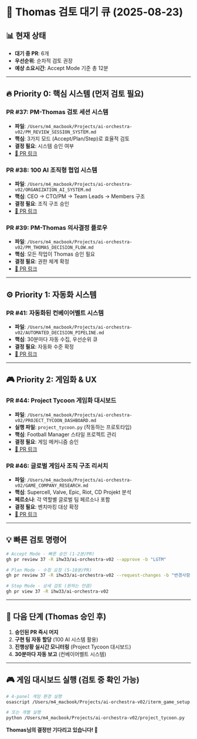 # 🎯 Thomas 검토 대기 큐 (2025-08-23)

## 📊 현재 상태
- **대기 중 PR**: 6개
- **우선순위**: 순차적 검토 권장
- **예상 소요시간**: Accept Mode 기준 총 12분

---

## 🔥 Priority 0: 핵심 시스템 (먼저 검토 필요)

### PR #37: PM-Thomas 검토 세션 시스템
- **파일**: `/Users/m4_macbook/Projects/ai-orchestra-v02/PM_REVIEW_SESSION_SYSTEM.md`
- **핵심**: 3가지 모드 (Accept/Plan/Step)로 효율적 검토
- **결정 필요**: 시스템 승인 여부
- [🔗 PR 링크](https://github.com/ihw33/ai-orchestra-v02/pull/37)

### PR #38: 100 AI 조직형 협업 시스템  
- **파일**: `/Users/m4_macbook/Projects/ai-orchestra-v02/ORGANIZATION_AI_SYSTEM.md`
- **핵심**: CEO → CTO/PM → Team Leads → Members 구조
- **결정 필요**: 조직 구조 승인
- [🔗 PR 링크](https://github.com/ihw33/ai-orchestra-v02/pull/38)

### PR #39: PM-Thomas 의사결정 플로우
- **파일**: `/Users/m4_macbook/Projects/ai-orchestra-v02/PM_THOMAS_DECISION_FLOW.md`
- **핵심**: 모든 작업이 Thomas 승인 필요
- **결정 필요**: 권한 체계 확정
- [🔗 PR 링크](https://github.com/ihw33/ai-orchestra-v02/pull/39)

---

## ⚙️ Priority 1: 자동화 시스템

### PR #41: 자동화된 컨베이어벨트 시스템
- **파일**: `/Users/m4_macbook/Projects/ai-orchestra-v02/AUTOMATED_DECISION_PIPELINE.md`
- **핵심**: 30분마다 자동 수집, 우선순위 큐
- **결정 필요**: 자동화 수준 확정
- [🔗 PR 링크](https://github.com/ihw33/ai-orchestra-v02/pull/41)

---

## 🎮 Priority 2: 게임화 & UX

### PR #44: Project Tycoon 게임화 대시보드
- **파일**: `/Users/m4_macbook/Projects/ai-orchestra-v02/PROJECT_TYCOON_DASHBOARD.md`
- **실행 파일**: `project_tycoon.py` (작동하는 프로토타입)
- **핵심**: Football Manager 스타일 프로젝트 관리
- **결정 필요**: 게임 메커니즘 승인
- [🔗 PR 링크](https://github.com/ihw33/ai-orchestra-v02/pull/44)

### PR #46: 글로벌 게임사 조직 구조 리서치
- **파일**: `/Users/m4_macbook/Projects/ai-orchestra-v02/GAME_COMPANY_RESEARCH.md`
- **핵심**: Supercell, Valve, Epic, Riot, CD Projekt 분석
- **페르소나**: 각 역할별 글로벌 팀 페르소나 포함
- **결정 필요**: 벤치마킹 대상 확정
- [🔗 PR 링크](https://github.com/ihw33/ai-orchestra-v02/pull/46)

---

## 💡 빠른 검토 명령어

```bash
# Accept Mode - 빠른 승인 (1-2분/PR)
gh pr review 37 -R ihw33/ai-orchestra-v02 --approve -b "LGTM"

# Plan Mode - 수정 요청 (5-10분/PR)  
gh pr review 37 -R ihw33/ai-orchestra-v02 --request-changes -b "변경사항..."

# Step Mode - 상세 검토 (원하는 만큼)
gh pr view 37 -R ihw33/ai-orchestra-v02
```

---

## 🎯 다음 단계 (Thomas 승인 후)

1. **승인된 PR 즉시 머지**
2. **구현 팀 자동 할당** (100 AI 시스템 활용)
3. **진행상황 실시간 모니터링** (Project Tycoon 대시보드)
4. **30분마다 자동 보고** (컨베이어벨트 시스템)

---

## 🎮 게임 대시보드 실행 (검토 중 확인 가능)

```bash
# 4-panel 게임 환경 실행
osascript /Users/m4_macbook/Projects/ai-orchestra-v02/iterm_game_setup.applescript

# 또는 개별 실행
python /Users/m4_macbook/Projects/ai-orchestra-v02/project_tycoon.py
```

**Thomas님의 결정만 기다리고 있습니다! 🚀**